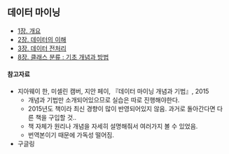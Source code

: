## 데이터 마이닝
- [1장. 개요](https://github.com/jsj267/Data-Mining/blob/master/1%EC%9E%A5.md)
- [2장. 데이터의 이해](https://github.com/jsj267/Data-Mining/blob/master/2%EC%9E%A5.md)
- [3장. 데이터 전처리](https://github.com/jsj267/Data-Mining/blob/master/3%EC%9E%A5.md)
- [8장. 클래스 분류 : 기초 개념과 방법](https://github.com/jsj267/Data-Mining/blob/master/8%EC%9E%A5.md)



#### 참고자료
- 지아웨이 한, 미셀린 캠버, 지안 페이, 『데이터 마이닝 개념과 기법』, 2015
	* 개념과 기법만 소개되어있으므로 실습은 따로 진행해야한다.
	* 2015년도 책이라 최신 경향이 많이 반영되어있지 않음. 과거로 돌아간다면 다른 책을 구입할 것..
	* 책 자체가 원리나 개념을 자세히 설명해줘서 여러가지 볼 수 있었음.
	* 번역본이기 때문에 가독성 떨어짐.
- 구글링
